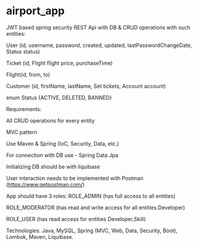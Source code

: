# airport_app
JWT based spring security REST Api with DB & CRUD operations with such entities:

User (id, username, password, created, updated, lastPasswordChangeDate, Status status)

Ticket (id, Flight flight price, purchaseTime)

Flight(id, from, to)

Customer (id, firstName, lastName, Set tickets, Account account)

enum Status {ACTIVE, DELETED, BANNED}

Requirements:

All CRUD operations for every entity

MVC pattern

Use Maven & Spring (IoC, Security, Data, etc.)

For connection with DB use - Spring Data Jpa

Initializing DB should be with liquibase

User interaction needs to be implemented with Postman (https://www.getpostman.com/)

App should have 3 roles: ROLE_ADMIN (has full access to all entities)

ROLE_MODERATOR (has read and write access for all entities Developer)

ROLE_USER (has read access for entities Developer,Skill)

Technologies: Java, MySQL, Spring (MVC, Web, Data, Security, Boot), Lombok, Maven, Liquibase.

